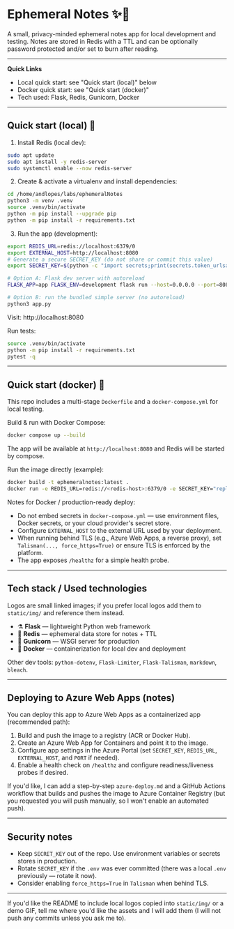 # Ephemeral Notes ✨📝

A small, privacy-minded ephemeral notes app for local development and testing. Notes are stored in Redis with a TTL and can be optionally password protected and/or set to burn after reading.

---

**Quick Links**

- Local quick start: see "Quick start (local)" below
- Docker quick start: see "Quick start (docker)"
- Tech used: Flask, Redis, Gunicorn, Docker

---

## Quick start (local) 🚀

1) Install Redis (local dev):

```bash
sudo apt update
sudo apt install -y redis-server
sudo systemctl enable --now redis-server
```

2) Create & activate a virtualenv and install dependencies:

```bash
cd /home/andlopes/labs/ephemeralNotes
python3 -m venv .venv
source .venv/bin/activate
python -m pip install --upgrade pip
python -m pip install -r requirements.txt
```

3) Run the app (development):

```bash
export REDIS_URL=redis://localhost:6379/0
export EXTERNAL_HOST=http://localhost:8080
# Generate a secure SECRET_KEY (do not share or commit this value)
export SECRET_KEY=$(python -c "import secrets;print(secrets.token_urlsafe(32))")

# Option A: Flask dev server with autoreload
FLASK_APP=app FLASK_ENV=development flask run --host=0.0.0.0 --port=8080

# Option B: run the bundled simple server (no autoreload)
python3 app.py
```

Visit: http://localhost:8080

Run tests:

```bash
source .venv/bin/activate
python -m pip install -r requirements.txt
pytest -q
```

---

## Quick start (docker) 🐳

This repo includes a multi-stage `Dockerfile` and a `docker-compose.yml` for local testing.

Build & run with Docker Compose:

```bash
docker compose up --build
```

The app will be available at `http://localhost:8080` and Redis will be started by compose.

Run the image directly (example):

```bash
docker build -t ephemeralnotes:latest .
docker run -e REDIS_URL=redis://<redis-host>:6379/0 -e SECRET_KEY="replace-me" -p 8080:8080 ephemeralnotes:latest
```

Notes for Docker / production-ready deploy:

- Do not embed secrets in `docker-compose.yml` — use environment files, Docker secrets, or your cloud provider's secret store.
- Configure `EXTERNAL_HOST` to the external URL used by your deployment.
- When running behind TLS (e.g., Azure Web Apps, a reverse proxy), set `Talisman(..., force_https=True)` or ensure TLS is enforced by the platform.
- The app exposes `/healthz` for a simple health probe.

---

## Tech stack / Used technologies

Logos are small linked images; if you prefer local logos add them to `static/img/` and reference them instead.

- ⚗️ **Flask** — lightweight Python web framework
- 🧠 **Redis** — ephemeral data store for notes + TTL
- 🦄 **Gunicorn** — WSGI server for production
- 🐳 **Docker** — containerization for local dev and deployment

Other dev tools: `python-dotenv`, `Flask-Limiter`, `Flask-Talisman`, `markdown`, `bleach`.

---

## Deploying to Azure Web Apps (notes)

You can deploy this app to Azure Web Apps as a containerized app (recommended path):

1. Build and push the image to a registry (ACR or Docker Hub).
2. Create an Azure Web App for Containers and point it to the image.
3. Configure app settings in the Azure Portal (set `SECRET_KEY`, `REDIS_URL`, `EXTERNAL_HOST`, and `PORT` if needed).
4. Enable a health check on `/healthz` and configure readiness/liveness probes if desired.

If you'd like, I can add a step-by-step `azure-deploy.md` and a GitHub Actions workflow that builds and pushes the image to Azure Container Registry (but you requested you will push manually, so I won't enable an automated push).

---

## Security notes

- Keep `SECRET_KEY` out of the repo. Use environment variables or secrets stores in production.
- Rotate `SECRET_KEY` if the `.env` was ever committed (there was a local `.env` previously — rotate it now).
- Consider enabling `force_https=True` in `Talisman` when behind TLS.

---

If you'd like the README to include local logos copied into `static/img/` or a demo GIF, tell me where you'd like the assets and I will add them (I will not push any commits unless you ask me to).

